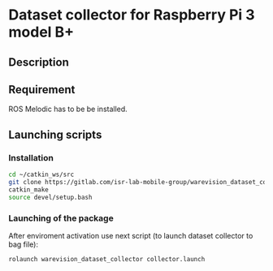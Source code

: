 # Dataset collector for Raspberry Pi 3 model B+

## Description

## Requirement

ROS Melodic has to be be installed.

## Launching scripts

### Installation

```bash
cd ~/catkin_ws/src
git clone https://gitlab.com/isr-lab-mobile-group/warevision_dataset_collector
catkin_make
source devel/setup.bash
```

### Launching of the package

After enviroment activation use next script (to launch dataset collector to bag file):

```bash
rolaunch warevision_dataset_collector collector.launch
```
